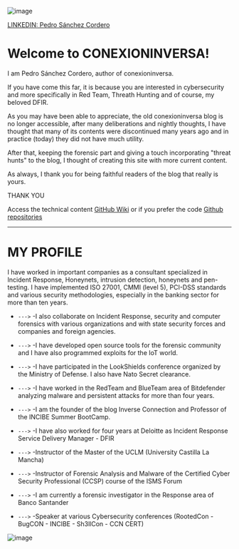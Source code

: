 ![image](https://blogger.googleusercontent.com/img/b/R29vZ2xl/AVvXsEgnPXJZlhWUd7pquqNjxeKQW2wtNoNOjPZ5Bwz4hxXnNfC_dlCGvM5Yuuj-QLboA7egPq_nEKQYEvgutj5xjTgjfjDErd-6vfOgGGTiQ6UrQPpmH1XW5pAr_pEz9R5toJCbqGYzNxk0imTyT5CUsvfuADEkd6KangETdRXeAcPfyVpnCTMKLzo8fnTrOA/w165-h172/fotopedro.JPG)

<div class="badge-base LI-profile-badge" data-locale="es_ES" data-size="medium" data-theme="dark" data-type="VERTICAL" data-vanity="pedrosanchezcordero" data-version="v1"><a class="badge-base__link LI-simple-link" href="https://es.linkedin.com/in/pedrosanchezcordero?trk=profile-badge">LINKEDIN: Pedro Sánchez Cordero</a></div>
              
# Welcome to CONEXIONINVERSA!

I am Pedro Sánchez Cordero, author of conexioninversa.

If you have come this far, it is because you are interested in cybersecurity and more specifically in Red Team, Threath Hunting and of course, my beloved DFIR.

As you may have been able to appreciate, the old conexioninversa blog is no longer accessible, after many deliberations and nightly thoughts, I have thought that many of its contents were discontinued many years ago and in practice (today) they did not have much utility.

After that, keeping the forensic part and giving a touch incorporating "threat hunts" to the blog, I thought of creating this site with more current content.

As always, I thank you for being faithful readers of the blog that really is yours.

THANK YOU

Access the technical content [GitHub Wiki](https://github.com/reverseconnection/reverseconnection.github.io/wiki)
or if you prefer the code [Github repositories](https://github.com/inverseconnection?tab=repositories)

---

# MY PROFILE

I have worked in important companies as a consultant specialized in Incident Response, Honeynets, intrusion detection, honeynets and pen-testing. I have implemented ISO 27001, CMMI (level 5), PCI-DSS standards and various security methodologies, especially in the banking sector for more than ten years.

* `--->` -I also collaborate on Incident Response, security and computer forensics with various organizations and with state security forces and companies and foreign agencies.

* `--->` -I have developed open source tools for the forensic community and I have also programmed exploits for the IoT world.

* `--->` -I have participated in the LookShields conference organized by the Ministry of Defense. I also have Nato Secret clearance.

* `--->` -I have worked in the RedTeam and BlueTeam area of ​​Bitdefender analyzing malware and persistent attacks for more than four years.

* `--->` -I am the founder of the blog Inverse Connection and Professor of the INCIBE Summer BootCamp.

* `--->` -I have also worked for four years at Deloitte as Incident Response Service Delivery Manager - DFIR

* `--->` -Instructor of the Master of the UCLM (University Castilla La Mancha)

* `--->` -Instructor of Forensic Analysis and Malware of the Certified Cyber ​​Security Professional (CCSP) course of the ISMS Forum

* `--->` -I am currently a forensic investigator in the Response area of ​​Banco Santander

* `--->` -Speaker at various Cybersecurity conferences (RootedCon - BugCON - INCIBE - Sh3llCon - CCN CERT)

![image](https://blogger.googleusercontent.com/img/b/R29vZ2xl/AVvXsEhVusk_hqwmuXU450deEU7a63LsQ-bJ2Yp0leIkL6IonAenTOI0UWNabouCiqUipekX5diafqwwuN89o3UkV7RYCAHF_5GRbKDFIa7ctAsaIMkuHO6GYQWVv9n__-wjMerx8bV1AZWWHSw68bwOPYLQz5ZIp-EMHlz5bJdAsNbEkEUSuc5du9bOJ6FuVw/s836/fotos.PNG)
